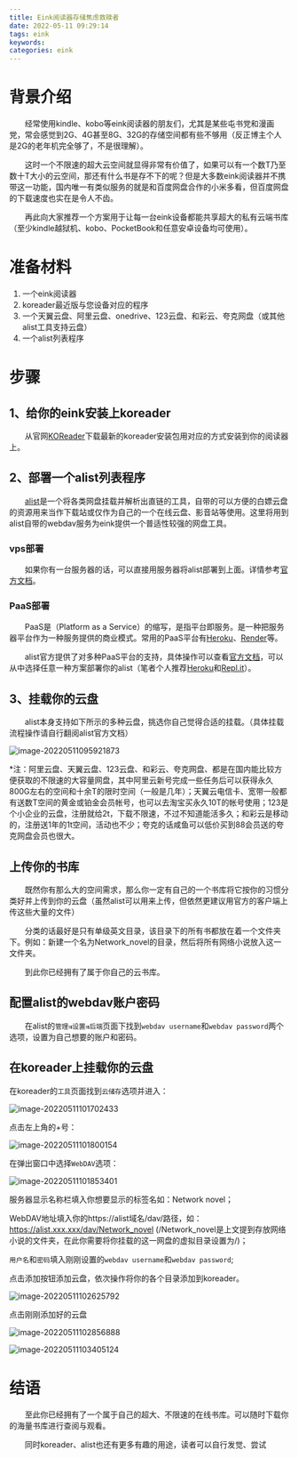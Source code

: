 ```yaml
---
title: Eink阅读器存储焦虑救赎者
date: 2022-05-11 09:29:14
tags: eink
keywords: 
categories: eink
---
```


# 背景介绍

　　经常使用kindle、kobo等eink阅读器的朋友们，尤其是某些屯书党和漫画党，常会感觉到2G、4G甚至8G、32G的存储空间都有些不够用（反正博主个人是2G的老年机完全够了，不是很理解）。

　　这时一个不限速的超大云空间就显得非常有价值了，如果可以有一个数T乃至数十T大小的云空间，那还有什么书是存不下的呢？但是大多数eink阅读器并不携带这一功能，国内唯一有类似服务的就是和百度网盘合作的小米多看，但百度网盘的下载速度也实在是令人不齿。

　　再此向大家推荐一个方案用于让每一台eink设备都能共享超大的私有云端书库（至少kindle越狱机、kobo、PocketBook和任意安卓设备均可使用）。

# 准备材料

1. 一个eink阅读器
2. koreader最近版与您设备对应的程序
3. 一个天翼云盘、阿里云盘、onedrive、123云盘、和彩云、夸克网盘（或其他alist工具支持云盘）
4. 一个alist列表程序

# 步骤

## 1、给你的eink安装上koreader

　　从官网[KOReader](https://github.com/koreader/koreader/releases)下载最新的koreader安装包用对应的方式安装到你的阅读器上。

## 2、部署一个alist列表程序

　　[alist](https://alist-doc.nn.ci/docs/)是一个将各类网盘挂载并解析出直链的工具，自带的可以方便的白嫖云盘的资源用来当作下载站或仅作为自己的一个在线云盘、影音站等使用。这里将用到alist自带的webdav服务为eink提供一个普适性较强的网盘工具。

### vps部署

　　如果你有一台服务器的话，可以直接用服务器将alist部署到上面。详情参考[官方文档](https://alist-doc.nn.ci/docs/install/script)。

### PaaS部署

　　PaaS是（Platform as a Service）的缩写，是指平台即服务。是一种把服务器平台作为一种服务提供的商业模式。常用的PaaS平台有[Heroku](https://heroku.com/)、[Render](https://render.com/)等。

　　alist官方提供了对多种PaaS平台的支持，具体操作可以查看[官方文档](https://alist-doc.nn.ci/docs/install/paas)，可以从中选择任意一种方案部署你的alist（笔者个人推荐[Heroku](https://github.com/alist-org/alist-heroku-postgres)和[Repl.it](https://github.com/alist-org/alist-replit)）。

## 3、挂载你的云盘

　　alist本身支持如下所示的多种云盘，挑选你自己觉得合适的挂载。（具体挂载流程操作请自行翻阅alist官方文档）

![image-20220511095921873](https://cdn.dmnb.cf/gh/zzy-ac/My-Selves-Cloud@main/images/2022/07/01/image-20220511095921873.png)

*注：阿里云盘、天翼云盘、123云盘、和彩云、夸克网盘、都是在国内能比较方便获取的不限速的大容量网盘，其中阿里云新号完成一些任务后可以获得永久800G左右的空间和十余T的限时空间（一般是几年）；天翼云电信卡、宽带一般都有送数T空间的黄金或铂金会员帐号，也可以去淘宝买永久10T的帐号使用；123是个小企业的云盘，注册就给2t，下载不限速，不过不知道能活多久；和彩云是移动的，注册送1年的1t空间，活动也不少；夸克的话咸鱼可以低价买到88会员送的夸克网盘会员也很大。

## 上传你的书库

　　既然你有那么大的空间需求，那么你一定有自己的一个书库将它按你的习惯分类好并上传到你的云盘（虽然alist可以用来上传，但依然更建议用官方的客户端上传这些大量的文件）

　　分类的话最好是只有单级英文目录，该目录下的所有书都放在着一个文件夹下。例如：新建一个名为Network_novel的目录，然后将所有网络小说放入这一文件夹。

　　到此你已经拥有了属于你自己的云书库。

## 配置alist的webdav账户密码

　　在alist的`管理⇉设置⇉后端`页面下找到`webdav username`和`webdav password`两个选项，设置为自己想要的账户和密码。

## 在koreader上挂载你的云盘

在koreader的`工具`页面找到`云储存`选项并进入：

![image-20220511101702433](https://cdn.dmnb.cf/gh/zzy-ac/My-Selves-Cloud@main/images/2022/07/01/image-20220511101702433)

点击左上角的+号：

![image-20220511101800154](https://cdn.dmnb.cf/gh/zzy-ac/My-Selves-Cloud@main/images/2022/07/01/image-20220511101800154)

在弹出窗口中选择`WebDAV`选项：

![image-20220511101853401](https://cdn.dmnb.cf/gh/zzy-ac/My-Selves-Cloud@main/images/2022/07/01/image-20220511101853401)

服务器显示名称栏填入你想要显示的标签名如：Network novel；

WebDAV地址填入你的https://alist域名/dav/路径，如：https://alist.xxx.xxx/dav/Network_novel (/Network_novel是上文提到存放网络小说的文件夹，在此你需要将你挂载的这一网盘的虚拟目录设置为/)；

`用户名`和`密码`填入刚刚设置的`webdav username`和`webdav password`;

点击添加按钮添加云盘，依次操作将你的各个目录添加到koreader。

![image-20220511102625792](https://cdn.dmnb.cf/gh/zzy-ac/My-Selves-Cloud@main/images/2022/07/01/image-20220511102625792)

点击刚刚添加好的云盘

![image-20220511102856888](https://cdn.dmnb.cf/gh/zzy-ac/My-Selves-Cloud@main/images/2022/07/01/image-20220511102856888)

![image-20220511103405124](https://cdn.dmnb.cf/gh/zzy-ac/My-Selves-Cloud@main/images/2022/07/01/image-20220511103405124)


# 结语

　　至此你已经拥有了一个属于自己的超大、不限速的在线书库。可以随时下载你的海量书库进行查阅与观看。

　　同时koreader、alist也还有更多有趣的用途，读者可以自行发觉、尝试
